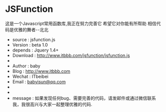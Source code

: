 JSFunction
==========

这是一个Javascript常用函数库,我正在努力完善它
希望它对你能有所帮助
相信代码是优雅的舞者--北北


 * source   : jsfunction.js
 * Version  : beta 1.0
 * depends  : Jquery 1.4+
 * Download : http://www.itbbb.com/jsfunction/jsfunction.js
 *
 * Author   : baby
 * Blog     : http://www.itbbb.com
 * Wechat   : ITbeibei
 * Email    : babyisun@qq.com
 *
 *
 * message  : 如果发现任何bug、需要完善的代码，请发邮件或通过微信联系我，我很高兴与大家一起整理优雅的代码.

